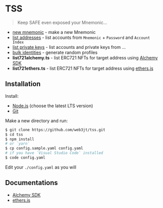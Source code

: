 # TSS

> Keep SAFE even exposed your Mnemonic...

- [new mnemonic](./md/newMnemonic.md) - make a new Mnemonic
- [list addresses](./md/listAddr.md) - list accounts from `Mnemonic` + `Password` and `Account Index`
- [list private keys](./md/listPriv.md) - list accounts and private keys from ...
- [bulk identities](./md/idents.md) - generate random profiles
- **list721alchemy.ts** - list ERC721 NFTs for target address using [Alchemy SDK](https://github.com/alchemyplatform/alchemy-sdk-js)
- **list721ethers.ts** - list ERC721 NFTs for target address using [ethers.js](https://github.com/ethers-io/ethers.js)


## Installation

Install:

- [Node.js](https://nodejs.org/en/) (choose the latest LTS version)
- [Git](https://git-scm.com/)

Make a new directory and run:

```bash
$ git clone https://github.com/web3jt/tss.git
$ cd tss
$ npm install
# or `yarn`
$ cp config.sample.yaml config.yaml
# if you have `Visual Studio Code` installed
$ code config.yaml
```

Edit your `./config.yaml` as you will


## Documentations

- [Alchemy SDK](https://docs.alchemy.com/docs)
- [ethers.js](https://docs.ethers.org/v6/)
